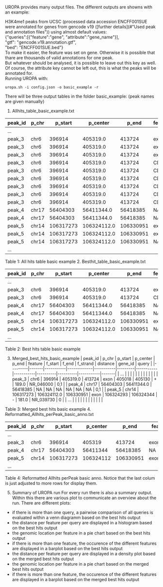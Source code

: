 UROPA provides many output files. The different outputs are showns with an example:

H3K4me1 peaks from UCSC (processed data accession ENCFF001SUE were annotated for genes from gencode v19 ([further details](#"Used peak and annotation files")) using almost default values:   
{"queries":[{"feature":"gene", "attribute":"gene_name"}],  
"gtf": "gencode.v19.annotation.gtf",  
"bed": "ENCFF001SUE.bed"}  
To make it easier, the feature was set on gene. Otherwise it is possible that thare are thousands of valid annotations for one peak.        
But whatever should be analysed, it is possible to leave out this key as well. 
Of course, the attribute key cannot be left out, this is what the peaks will be annotated for.     
Running UROPA with:     
```
uropa.sh -i config.json -o basic_example -r
```    
There will be three output tables in the folder basic_example: 
(peak names are given manually)

1. Allhits_table_basic_example.txt

| peak_id | p_chr | p_start   | p_center    | p_end     | feature | f_start   | f_end     | f_strand | distance | gene_id      | query | 
|---------|-------|-----------|-------------|-----------|---------|-----------|-----------|----------|----------|--------------|-------| 
| ...     |       |           |             |           |         |           |           |          |          |              |       | 
| peak_3  | chr6  | 396914    | 405319.0    | 413724    | exon    | 405018    | 405130    | +        | 189.0    | NR_046000    | 0     | 
| peak_3  | chr6  | 396914    | 405319.0    | 413724    | exon    | 405018    | 405130    | +        | 189.0    | NM_001195286 | 0     | 
| peak_3  | chr6  | 396914    | 405319.0    | 413724    | exon    | 405018    | 405130    | +        | 189.0    | NM_002460    | 0     | 
| peak_3  | chr6  | 396914    | 405319.0    | 413724    | CDS     | 401424    | 401777    | +        | 3542.0   | NM_001195286 | 1     | 
| peak_3  | chr6  | 396914    | 405319.0    | 413724    | CDS     | 405018    | 405130    | +        | 189.0    | NM_002460    | 1     | 
| peak_3  | chr6  | 396914    | 405319.0    | 413724    | CDS     | 405018    | 405130    | +        | 189.0    | NM_001195286 | 1     | 
| peak_3  | chr6  | 396914    | 405319.0    | 413724    | CDS     | 401424    | 401777    | +        | 3542.0   | NM_002460    | 1     | 
| peak_3  | chr6  | 396914    | 405319.0    | 413724    | CDS     | 407455    | 407595    | +        | 2136.0   | NM_002460    | 1     | 
| peak_3  | chr6  | 396914    | 405319.0    | 413724    | CDS     | 407455    | 407595    | +        | 2136.0   | NM_001195286 | 1     | 
| peak_4  | chr17 | 56404303  | 56411344.0  | 56418385  | NA      | NA        | NA        | NA       | NA       | NA           | 0     | 
| peak_4  | chr17 | 56404303  | 56411344.0  | 56418385  | NA      | NA        | NA        | NA       | NA       | NA           | 1     | 
| peak_5  | chr14 | 106317273 | 106324112.0 | 106330951 | exon    | 106324293 | 106324344 | -        | 181.0    | NR_039730    | 0     | 
| peak_5  | chr14 | 106317273 | 106324112.0 | 106330951 | exon    | 106324334 | 106324411 | -        | 222.0    | NR_130467    | 0     | 
| peak_5  | chr14 | 106317273 | 106324112.0 | 106330951 | NA      | NA        | NA        | NA       | NA       | NA           | 1     | 
| ...     |       |           |             |           |         |           |           |          |          |              |       | 



Table 1: All hits table basic example
2. Besthit_table_basic_example.txt

| peak_id | p_chr | p_start   | p_center    | p_end     | feature | f_start   | f_end     | f_strand | distance | gene_id   | query | 
|---------|-------|-----------|-------------|-----------|---------|-----------|-----------|----------|----------|-----------|-------| 
| ...     |       |           |             |           |         |           |           |          |          |           |       | 
| peak_3  | chr6  | 396914    | 405319.0    | 413724    | exon    | 405018    | 405130    | +        | 189.0    | NR_046000 | 0     | 
| peak_3  | chr6  | 396914    | 405319.0    | 413724    | CDS     | 405018    | 405130    | +        | 189.0    | NM_002460 | 1     | 
| peak_4  | chr17 | 56404303  | 56411344.0  | 56418385  | NA      | NA        | NA        | NA       | NA       | NA        | 0     | 
| peak_4  | chr17 | 56404303  | 56411344.0  | 56418385  | NA      | NA        | NA        | NA       | NA       | NA        | 1     | 
| peak_5  | chr14 | 106317273 | 106324112.0 | 106330951 | exon    | 106324293 | 106324344 | -        | 181.0    | NR_039730 | 0     | 
| peak_5  | chr14 | 106317273 | 106324112.0 | 106330951 | NA      | NA        | NA        | NA       | NA       | NA        | 1     | 
| ...     |       |           |             |           |         |           |           |          |          |           |       | 


Table 2: Best hits table basic example

3. Merged_best_hits_basic_example
| peak_id | p_chr | p_start   | p_center    | p_end     | feature | f_start   | f_end     | f_strand | distance | gene_id   | query | 
|---------|-------|-----------|-------------|-----------|---------|-----------|-----------|----------|----------|-----------|-------| 
| ...     |       |           |             |           |         |           |           |          |          |           |       | 
| peak_3  | chr6  | 396914    | 405319.0    | 413724    | exon    | 405018    | 405130    | +        | 189.0    | NR_046000 | 0,1   | 
| peak_4  | chr17 | 56404303  | 56411344.0  | 56418385  | NA      | NA        | NA        | NA       | NA       | NA        | 0,1   | 
| peak_5  | chr14 | 106317273 | 106324112.0 | 106330951 | exon    | 106324293 | 106324344 | -        | 181.0    | NR_039730 | 0     | 
| ...     |       |           |             |           |         |           |           |          |          |           |       | 

Table 3: Merged best hits basic example
4. Reformatted_Allhits_perPeak_basic_anno.txt

| peak_id | p_chr | p_start   | p_center  | p_end     | feature  | f_start      | f_end        | f_strand | distance | gene_id             | query | 
|---------|-------|-----------|-----------|-----------|----------|--------------|--------------|----------|----------|---------------------|-------| 
| ...     |       |           |           |           |          |              |              |          |          |                     |       | 
| peak_3  | chr6  | 396914    | 405319    | 413724    | exon,CDS | 405018       | 405130       | +        | 189      | NR_046000,NM_002460 | 0,1   | 
| peak_4  | chr17 | 56404303  | 56411344  | 56418385  | NA       | NA           | NA           | NA       | NA       | NA                  | 0,1   | 
| peak_5  | chr14 | 106317273 | 106324112 | 106330951 | exon,NA  | 106324293,NA | 106324344,NA | -,NA     | 181,NA   | NR_039730,NA        | 0,1   | 
| ...     |       |           |           |           |          |              |              |          |          |                     |       | 


Table 4: Reformatted Allhits perPeak basic anno. Notice that the last colum is just adjusted to more rows for display them.  

5. Summary of UROPA run
For every run there is also a summary output. Within this there are various plot to communicate an overview about the run. There are different plots:
* if there is more than one query, a pairwise comparison of all queries is evaluated within a venn diagramm based on the best hits output
* the distance per feature per query are displayed in a histogram based on the best hits output
* the genomic location per feature in a pie chart based on the best hits output 
* if there is more than one feature, the occurence of the different features are displayed in a barplot based on the best hits output
* the distance per feature per query are displayed in a density plot based on the merged best hits output 
* the genomic location per feature in a pie chart based on the merged best hits output
* if there is more than one feature, the occurence of the different features are displayed in a barplot based on the merged best hits output
